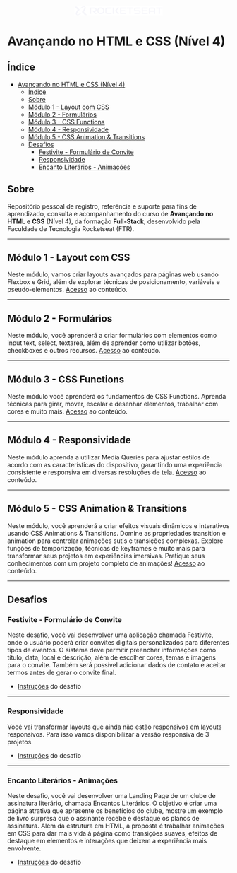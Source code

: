 <!-- markdownlint-disable MD033 -->
<!-- markdownlint-disable MD041 -->

<p align="center">
  <img alt="Logo - Rocketseat" src="./.github/assets/images/logo_rocketseat.png" width="200px" />
</p>

# Avançando no HTML e CSS (Nível 4)

## Índice

- [Avançando no HTML e CSS (Nível 4)](#avançando-no-html-e-css-nível-4)
  - [Índice](#índice)
  - [Sobre](#sobre)
  - [Módulo 1 - Layout com CSS](#módulo-1---layout-com-css)
  - [Módulo 2 - Formulários](#módulo-2---formulários)
  - [Módulo 3 - CSS Functions](#módulo-3---css-functions)
  - [Módulo 4 - Responsividade](#módulo-4---responsividade)
  - [Módulo 5 - CSS Animation \& Transitions](#módulo-5---css-animation--transitions)
  - [Desafios](#desafios)
    - [Festivite - Formulário de Convite](#festivite---formulário-de-convite)
    - [Responsividade](#responsividade)
    - [Encanto Literários - Animações](#encanto-literários---animações)

## Sobre

Repositório pessoal de registro, referência e suporte para fins de aprendizado, consulta e acompanhamento do curso de **Avançando no HTML e CSS** (Nível 4), da formação **Full-Stack**, desenvolvido pela Faculdade de Tecnologia Rocketseat (FTR).

---

## Módulo 1 - Layout com CSS

Neste módulo, vamos criar layouts avançados para páginas web usando Flexbox e Grid, além de explorar técnicas de posicionamento, variáveis e pseudo-elementos. [Acesso](./m1/) ao conteúdo.

---

## Módulo 2 - Formulários

Neste módulo, você aprenderá a criar formulários com elementos como input text, select, textarea, além de aprender como utilizar botões, checkboxes e outros recursos. [Acesso](./m2/) ao conteúdo.

---

## Módulo 3 - CSS Functions

Neste módulo você aprenderá os fundamentos de CSS Functions. Aprenda técnicas para girar, mover, escalar e desenhar elementos, trabalhar com cores e muito mais. [Acesso](./m3/) ao conteúdo.

---

## Módulo 4 - Responsividade

Neste módulo aprenda a utilizar Media Queries para ajustar estilos de acordo com as características do dispositivo, garantindo uma experiência consistente e responsiva em diversas resoluções de tela. [Acesso](./m4/) ao conteúdo.

---

## Módulo 5 - CSS Animation & Transitions

Neste módulo, você aprenderá a criar efeitos visuais dinâmicos e interativos usando CSS Animations &amp; Transitions. Domine as propriedades transition e animation para controlar animações sutis e transições complexas. Explore funções de temporização, técnicas de keyframes e muito mais para transformar seus projetos em experiências imersivas. Pratique seus conhecimentos com um projeto completo de animações! [Acesso](./m5/) ao conteúdo.

---

## Desafios

### Festivite - Formulário de Convite

Neste desafio, você vai desenvolver uma aplicação chamada Festivite, onde o usuário poderá criar convites digitais personalizados para diferentes tipos de eventos. O sistema deve permitir preencher informações como título, data, local e descrição, além de escolher cores, temas e imagens para o convite. Também será possível adicionar dados de contato e aceitar termos antes de gerar o convite final.

- [Instruções](./.github/docs/content/challenges/instructions_festivite.md) do desafio

---

### Responsividade

Você vai transformar layouts que ainda não estão responsivos em layouts responsivos. Para isso vamos disponibilizar a versão responsiva de 3 projetos.

- [Instruções](https://efficient-sloth-d85.notion.site/Desafio-pr-tico-Responsividade-e1d82951e3724b1bb5cfc5d621d287b4) do desafio

---

### Encanto Literários - Animações

Neste desafio, você vai desenvolver uma Landing Page de um clube de assinatura literário, chamada Encantos Literários. O objetivo é criar uma página atrativa que apresente os benefícios do clube, mostre um exemplo de livro surpresa que o assinante recebe e destaque os planos de assinatura. Além da estrutura em HTML, a proposta é trabalhar animações em CSS para dar mais vida à página como transições suaves, efeitos de destaque em elementos e interações que deixem a experiência mais envolvente.

- [Instruções](./.github/docs/content/challenges/instructions_encantos-literarios.md) do desafio
